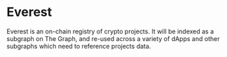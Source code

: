 # Everest
Everest is an on-chain registry of crypto projects. It will be indexed as a subgraph 
on The Graph, and re-used across a variety of dApps and other subgraphs which need to reference 
projects data.
